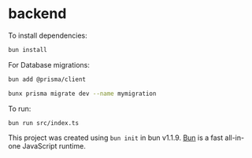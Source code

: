 # backend

To install dependencies:

```bash
bun install
```

For Database migrations:

```bash
bun add @prisma/client
```

```bash
bunx prisma migrate dev --name mymigration
```

To run:

```bash
bun run src/index.ts
```

This project was created using `bun init` in bun v1.1.9. [Bun](https://bun.sh) is a fast all-in-one JavaScript runtime.
